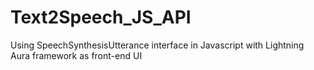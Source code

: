 # Text2Speech_JS_API
Using SpeechSynthesisUtterance interface in Javascript with Lightning Aura framework as front-end UI
